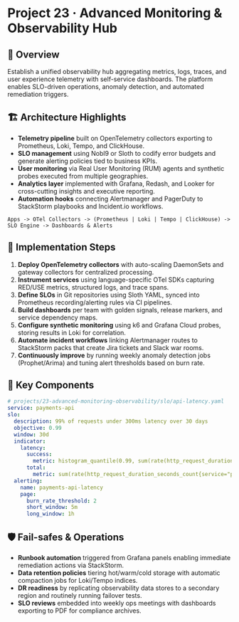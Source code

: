 # Project 23 · Advanced Monitoring & Observability Hub

## 📌 Overview
Establish a unified observability hub aggregating metrics, logs, traces, and user experience telemetry with self-service dashboards. The platform enables SLO-driven operations, anomaly detection, and automated remediation triggers.

## 🏗️ Architecture Highlights
- **Telemetry pipeline** built on OpenTelemetry collectors exporting to Prometheus, Loki, Tempo, and ClickHouse.
- **SLO management** using Nobl9 or Sloth to codify error budgets and generate alerting policies tied to business KPIs.
- **User monitoring** via Real User Monitoring (RUM) agents and synthetic probes executed from multiple geographies.
- **Analytics layer** implemented with Grafana, Redash, and Looker for cross-cutting insights and executive reporting.
- **Automation hooks** connecting Alertmanager and PagerDuty to StackStorm playbooks and Incident.io workflows.

```
Apps -> OTel Collectors -> (Prometheus | Loki | Tempo | ClickHouse) -> SLO Engine -> Dashboards & Alerts
```

## 🚀 Implementation Steps
1. **Deploy OpenTelemetry collectors** with auto-scaling DaemonSets and gateway collectors for centralized processing.
2. **Instrument services** using language-specific OTel SDKs capturing RED/USE metrics, structured logs, and trace spans.
3. **Define SLOs** in Git repositories using Sloth YAML, synced into Prometheus recording/alerting rules via CI pipelines.
4. **Build dashboards** per team with golden signals, release markers, and service dependency maps.
5. **Configure synthetic monitoring** using k6 and Grafana Cloud probes, storing results in Loki for correlation.
6. **Automate incident workflows** linking Alertmanager routes to StackStorm packs that create Jira tickets and Slack war rooms.
7. **Continuously improve** by running weekly anomaly detection jobs (Prophet/Arima) and tuning alert thresholds based on burn rate.

## 🧩 Key Components
```yaml
# projects/23-advanced-monitoring-observability/slo/api-latency.yaml
service: payments-api
slo:
  description: 99% of requests under 300ms latency over 30 days
  objective: 0.99
  window: 30d
  indicator:
    latency:
      success:
        metric: histogram_quantile(0.99, sum(rate(http_request_duration_seconds_bucket{service="payments-api",status!~"5.."}[5m])) by (le))
      total:
        metric: sum(rate(http_request_duration_seconds_count{service="payments-api"}[5m]))
  alerting:
    name: payments-api-latency
    page:
      burn_rate_threshold: 2
      short_window: 5m
      long_window: 1h
```

## 🛡️ Fail-safes & Operations
- **Runbook automation** triggered from Grafana panels enabling immediate remediation actions via StackStorm.
- **Data retention policies** tiering hot/warm/cold storage with automatic compaction jobs for Loki/Tempo indices.
- **DR readiness** by replicating observability data stores to a secondary region and routinely running failover tests.
- **SLO reviews** embedded into weekly ops meetings with dashboards exporting to PDF for compliance archives.
